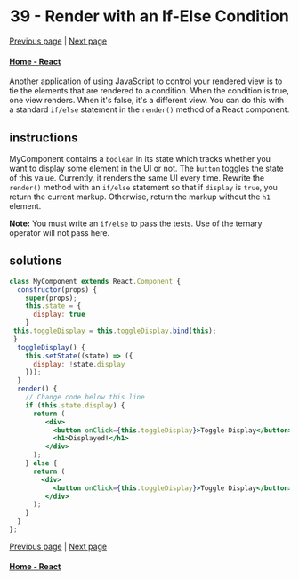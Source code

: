 # <center>39 - Render with an If-Else Condition</center>

[Previous page](38-use-advanced-javascript-in-react-render-method.md) | [Next page](40-use-&&-for-a-more-concise-conditional.md)

#### [Home - React](./README.md)


Another application of using JavaScript to control your rendered view is to tie the elements that are rendered to a condition. When the condition is true, one view renders. When it's false, it's a different view. You can do this with a standard `if/else` statement in the `render()` method of a React component.

## instructions 

MyComponent contains a `boolean` in its state which tracks whether you want to display some element in the UI or not. The `button` toggles the state of this value. Currently, it renders the same UI every time. Rewrite the `render()` method with an `if/else` statement so that if `display` is `true`, you return the current markup. Otherwise, return the markup without the `h1` element.

**Note:** You must write an `if/else` to pass the tests. Use of the ternary operator will not pass here.

## solutions 

```jsx
class MyComponent extends React.Component {
  constructor(props) {
    super(props);
    this.state = {
      display: true
    }
 this.toggleDisplay = this.toggleDisplay.bind(this);
 }
  toggleDisplay() {
    this.setState((state) => ({
      display: !state.display
    }));
  }
  render() {
    // Change code below this line
    if (this.state.display) {
      return (
         <div>
           <button onClick={this.toggleDisplay}>Toggle Display</button>
           <h1>Displayed!</h1>
         </div>
      );
    } else {
      return (
        <div>
           <button onClick={this.toggleDisplay}>Toggle Display</button>
         </div>
      );
    }
  }
};
```

[Previous page](38-use-advanced-javascript-in-react-render-method.md) | [Next page](40-use-&&-for-a-more-concise-conditional.md)

#### [Home - React](./README.md)